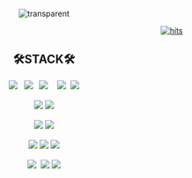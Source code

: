 <div align="center" >

![transparent](https://capsule-render.vercel.app/api?type=transparent&fontColor=585858&text=Welcome&height=150&fontSize=60&desc=sowon's%20GitHub%20Profile&descAlignY=75&descAlign=60)
 
<div align="right">
 
[![hits](https://myhits.vercel.app/api/hit/https%3A%2F%2Fdeku.posstree.com?color=gray&label=👀&size=small)](https://myhits.vercel.app)

  
</div>


<div align="center" >
 
 
## 🛠️STACK🛠️
 
<!-- 
![](https://img.shields.io/badge/Java-007396?style=for-the-badge&logo=OpenJDK&logoColor=white")
 <img src="https://img.shields.io/badge/JavaScript-F7DF1E?style=for-the-badge&logo=JavaScript&logoColor=ffffff"/>&nbsp;&#160;
 <img src="https://img.shields.io/badge/TypeScript-3178C6?style=for-the-badge&logo=TypeScript&logoColor=ffffff"/>&nbsp;
 <img src="https://img.shields.io/badge/HTML5-E34F26?style=for-the-badge&logo=HTML5&logoColor=ffffff"/> &nbsp;&nbsp;&nbsp;
 <img src="https://img.shields.io/badge/css-1572B6?style=for-the-badge&logo=css3&logoColor=white">
<br/>
 <img src="https://img.shields.io/badge/Vue.js-4FC08D?style=for-the-badge&logo=Vue.js&logoColor=ffffff"/>
 <img src="https://img.shields.io/badge/react.js-61DAFB?style=for-the-badge&logo=react&logoColor=black"> 
<br/>
 <img src="https://img.shields.io/badge/Eclipse IDE-210B61?style=for-the-badge&logo=eclipseide&logoColor=ffffff"/>
 <img src="https://img.shields.io/badge/Visual Studio Code-5DBDF9?style=for-the-badge&logo=visualstudiocode&logoColor=ffffff"/>
<br/>
 <img src="https://img.shields.io/badge/GitHub-000000?style=for-the-badge&logo=GitHub&logoColor=ffffff"/>
 <img src="https://img.shields.io/badge/Git-F05032?style=for-the-badge&logo=Git&logoColor=ffffff"/>
 <img src="https://img.shields.io/badge/GitLab-FC6D26?style=for-the-badge&logo=GitLab&logoColor=ffffff"/>
<br/>
 <kbd> <img src="https://img.shields.io/badge/Notion-ffffff?style=for-the-badge&logo=notion&logoColor=black"> </kbd> 
 <img src="https://img.shields.io/badge/Slack-4A154B?style=for-the-badge&logo=Slack&logoColor=ffffff"/>
 <img src="https://img.shields.io/badge/Jira-339AF0?style=for-the-badge&logo=jirasoftware&logoColor=white">
                                                                                                         -->
 
 
 
 <kbd> <img src="https://img.shields.io/badge/Java-ffffff?style=for-the-badge&logo=OpenJDK&logoColor=000000)"/></kbd> &#160;
 <kbd> <img src="https://img.shields.io/badge/JavaScript-ffffff?style=for-the-badge&logo=JavaScript&logoColor=000000"/></kbd> &#160;
 <kbd> <img src="https://img.shields.io/badge/TypeScript-ffffff?style=for-the-badge&logo=TypeScript&logoColor=000000"/> </kbd> &#160;
 <kbd> <img src="https://img.shields.io/badge/HTML5-ffffff?style=for-the-badge&logo=HTML5&logoColor=000000"/> </kbd> 
 <kbd> <img src="https://img.shields.io/badge/css-ffffff?style=for-the-badge&logo=css3&logoColor=000000"></kbd> 
<br/> <br/>
 <kbd> <img src="https://img.shields.io/badge/Vue.js-ffffff?style=for-the-badge&logo=Vue.js&logoColor=000000"/></kbd> 
 <kbd> <img src="https://img.shields.io/badge/react.js-ffffff?style=for-the-badge&logo=react&logoColor=000000"> </kbd> 
<br/> <br/>
 <kbd> <img src="https://img.shields.io/badge/Eclipse IDE-ffffff?style=for-the-badge&logo=eclipseide&logoColor=000000"/></kbd> 
 <kbd> <img src="https://img.shields.io/badge/Visual Studio Code-ffffff?style=for-the-badge&logo=visualstudiocode&logoColor=000000"/></kbd> 
<br/> <br/>
 <kbd> <img src="https://img.shields.io/badge/Git-ffffff?style=for-the-badge&logo=Git&logoColor=000000"/></kbd> 
 <kbd> <img src="https://img.shields.io/badge/GitHub-ffffff?style=for-the-badge&logo=GitHub&logoColor=000000"/></kbd> 
 <kbd> <img src="https://img.shields.io/badge/GitLab-ffffff?style=for-the-badge&logo=GitLab&logoColor=000000"/></kbd> 
<br/> <br/>
 <kbd> <img src="https://img.shields.io/badge/Notion-ffffff?style=for-the-badge&logo=notion&logoColor=000000"> </kbd> 
 <kbd> <img src="https://img.shields.io/badge/Slack-ffffff?style=for-the-badge&logo=Slack&logoColor=000000"/></kbd> 
 <kbd> <img src="https://img.shields.io/badge/Jira-ffffff?style=for-the-badge&logo=jirasoftware&logoColor=000000"></kbd> 

